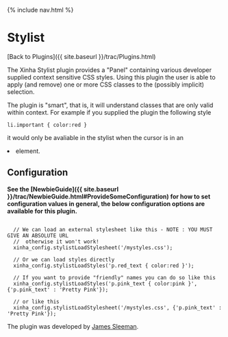 {% include nav.html %}

# Stylist

[Back to Plugins]({{ site.baseurl }}/trac/Plugins.html)

The Xinha Stylist plugin provides a "Panel" containing various developer supplied context sensitive CSS styles.  Using this plugin the user is able to apply (and remove) one or more CSS classes to the (possibly implicit) selection.

The plugin is "smart", that is, it will understand classes that are only valid within context.  For example if you supplied the plugin the following style


```
li.important { color:red } 
```

it would only be avaliable in the stylist when the cursor is in an <li> element.

## Configuration

**See the [NewbieGuide]({{ site.baseurl }}/trac/NewbieGuide.html#ProvideSomeConfiguration) for how to set configuration values in general, the below configuration options are available for this plugin.**



```

  // We can load an external stylesheet like this - NOTE : YOU MUST GIVE AN ABSOLUTE URL
  //  otherwise it won't work!
  xinha_config.stylistLoadStylesheet('/mystyles.css');

  // Or we can load styles directly
  xinha_config.stylistLoadStyles('p.red_text { color:red }');

  // If you want to provide "friendly" names you can do so like this
  xinha_config.stylistLoadStyles('p.pink_text { color:pink }', {'p.pink_text' : 'Pretty Pink'});

  // or like this
  xinha_config.stylistLoadStylesheet('/mystyles.css', {'p.pink_text' : 'Pretty Pink'});
```


The plugin was developed by [James Sleeman](http://code.gogo.co.nz/).
